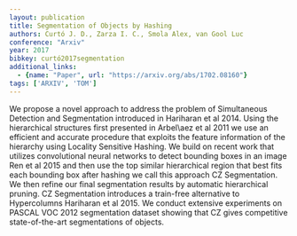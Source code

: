 ```yaml
---
layout: publication
title: Segmentation of Objects by Hashing
authors: Curtó J. D., Zarza I. C., Smola Alex, van Gool Luc
conference: "Arxiv"
year: 2017
bibkey: curtó2017segmentation
additional_links:
  - {name: "Paper", url: "https://arxiv.org/abs/1702.08160"}
tags: ['ARXIV', 'TOM']
---
```

We propose a novel approach to address the problem of Simultaneous Detection and Segmentation introduced in Hariharan et al 2014. Using the hierarchical structures first presented in Arbel\aez et al 2011 we use an efficient and accurate procedure that exploits the feature information of the hierarchy using Locality Sensitive Hashing. We build on recent work that utilizes convolutional neural networks to detect bounding boxes in an image Ren et al 2015 and then use the top similar hierarchical region that best fits each bounding box after hashing we call this approach CZ Segmentation. We then refine our final segmentation results by automatic hierarchical pruning. CZ Segmentation introduces a train-free alternative to Hypercolumns Hariharan et al 2015. We conduct extensive experiments on PASCAL VOC 2012 segmentation dataset showing that CZ gives competitive state-of-the-art segmentations of objects.
